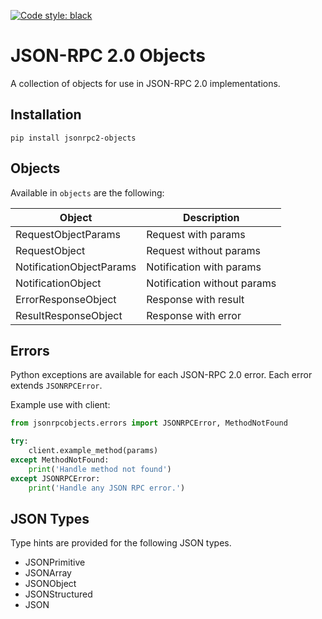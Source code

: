 [![Code style: black](https://img.shields.io/badge/code%20style-black-000000.svg)](https://github.com/psf/black)

# JSON-RPC 2.0 Objects

A collection of objects for use in JSON-RPC 2.0 implementations.

## Installation

```shell
pip install jsonrpc2-objects
```

## Objects

Available in `objects` are the following: 

| Object                   | Description                 |
|--------------------------|-----------------------------|
| RequestObjectParams      | Request with params         |
| RequestObject            | Request without params      |
| NotificationObjectParams | Notification with params    |
| NotificationObject       | Notification without params |
| ErrorResponseObject      | Response with result        |
| ResultResponseObject     | Response with error         |

## Errors

Python exceptions are available for each JSON-RPC 2.0 error.
Each error extends `JSONRPCError`.

Example use with client:

```python
from jsonrpcobjects.errors import JSONRPCError, MethodNotFound

try:
    client.example_method(params)
except MethodNotFound:
    print('Handle method not found')
except JSONRPCError:
    print('Handle any JSON RPC error.')
```

## JSON Types

Type hints are provided for the following JSON types.
- JSONPrimitive
- JSONArray
- JSONObject
- JSONStructured
- JSON
